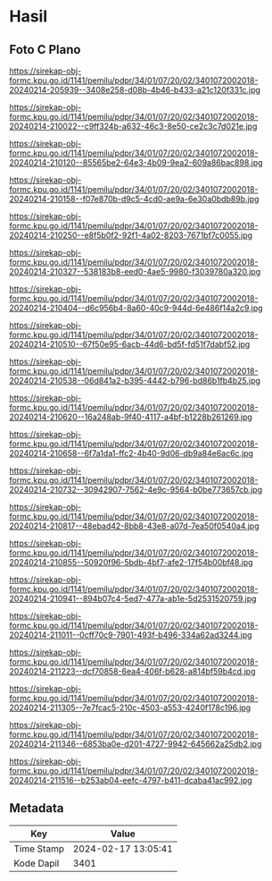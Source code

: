 # Hasil

## Foto C Plano

https://sirekap-obj-formc.kpu.go.id/1141/pemilu/pdpr/34/01/07/20/02/3401072002018-20240214-205939--3408e258-d08b-4b46-b433-a21c120f331c.jpg

https://sirekap-obj-formc.kpu.go.id/1141/pemilu/pdpr/34/01/07/20/02/3401072002018-20240214-210022--c9ff324b-a632-46c3-8e50-ce2c3c7d021e.jpg

https://sirekap-obj-formc.kpu.go.id/1141/pemilu/pdpr/34/01/07/20/02/3401072002018-20240214-210120--85565be2-64e3-4b09-9ea2-609a86bac898.jpg

https://sirekap-obj-formc.kpu.go.id/1141/pemilu/pdpr/34/01/07/20/02/3401072002018-20240214-210158--f07e870b-d9c5-4cd0-ae9a-6e30a0bdb89b.jpg

https://sirekap-obj-formc.kpu.go.id/1141/pemilu/pdpr/34/01/07/20/02/3401072002018-20240214-210250--e8f5b0f2-92f1-4a02-8203-7671bf7c0055.jpg

https://sirekap-obj-formc.kpu.go.id/1141/pemilu/pdpr/34/01/07/20/02/3401072002018-20240214-210327--538183b8-eed0-4ae5-9980-f3039780a320.jpg

https://sirekap-obj-formc.kpu.go.id/1141/pemilu/pdpr/34/01/07/20/02/3401072002018-20240214-210404--d6c956b4-8a60-40c9-944d-6e486f14a2c9.jpg

https://sirekap-obj-formc.kpu.go.id/1141/pemilu/pdpr/34/01/07/20/02/3401072002018-20240214-210510--67f50e95-6acb-44d6-bd5f-fd51f7dabf52.jpg

https://sirekap-obj-formc.kpu.go.id/1141/pemilu/pdpr/34/01/07/20/02/3401072002018-20240214-210538--06d841a2-b395-4442-b796-bd86b1fb4b25.jpg

https://sirekap-obj-formc.kpu.go.id/1141/pemilu/pdpr/34/01/07/20/02/3401072002018-20240214-210620--16a248ab-9f40-4117-a4bf-b1228b261269.jpg

https://sirekap-obj-formc.kpu.go.id/1141/pemilu/pdpr/34/01/07/20/02/3401072002018-20240214-210658--6f7a1da1-ffc2-4b40-9d06-db9a84e6ac6c.jpg

https://sirekap-obj-formc.kpu.go.id/1141/pemilu/pdpr/34/01/07/20/02/3401072002018-20240214-210732--30942907-7562-4e9c-9564-b0be773657cb.jpg

https://sirekap-obj-formc.kpu.go.id/1141/pemilu/pdpr/34/01/07/20/02/3401072002018-20240214-210817--48ebad42-8bb8-43e8-a07d-7ea50f0540a4.jpg

https://sirekap-obj-formc.kpu.go.id/1141/pemilu/pdpr/34/01/07/20/02/3401072002018-20240214-210855--50920f96-5bdb-4bf7-afe2-17f54b00bf48.jpg

https://sirekap-obj-formc.kpu.go.id/1141/pemilu/pdpr/34/01/07/20/02/3401072002018-20240214-210941--894b07c4-5ed7-477a-ab1e-5d2531520759.jpg

https://sirekap-obj-formc.kpu.go.id/1141/pemilu/pdpr/34/01/07/20/02/3401072002018-20240214-211011--0cff70c9-7901-493f-b496-334a62ad3244.jpg

https://sirekap-obj-formc.kpu.go.id/1141/pemilu/pdpr/34/01/07/20/02/3401072002018-20240214-211223--dcf70858-6ea4-406f-b628-a814bf59b4cd.jpg

https://sirekap-obj-formc.kpu.go.id/1141/pemilu/pdpr/34/01/07/20/02/3401072002018-20240214-211305--7e7fcac5-210c-4503-a553-4240f178c196.jpg

https://sirekap-obj-formc.kpu.go.id/1141/pemilu/pdpr/34/01/07/20/02/3401072002018-20240214-211346--6853ba0e-d201-4727-9942-645662a25db2.jpg

https://sirekap-obj-formc.kpu.go.id/1141/pemilu/pdpr/34/01/07/20/02/3401072002018-20240214-211516--b253ab04-eefc-4797-b411-dcaba41ac992.jpg


## Metadata

| Key        | Value               |
| ---------- | ------------------- |
| Time Stamp | 2024-02-17 13:05:41 |
| Kode Dapil | 3401                |



